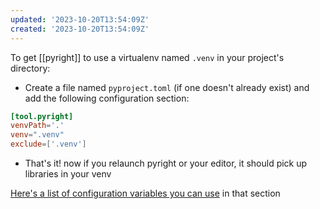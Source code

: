 ```yaml
---
updated: '2023-10-20T13:54:09Z'
created: '2023-10-20T13:54:09Z'
---
```

To get [[pyright]] to use a virtualenv named `.venv` in your project's directory:

- Create a file named `pyproject.toml` (if one doesn't already exist) and add the following configuration section:
```toml
[tool.pyright]
venvPath='.'
venv=".venv"
exclude=['.venv']
```

- That's it! now if you relaunch pyright or your editor, it should pick up libraries in your venv

[Here's a list of configuration variables you can use](https://github.com/microsoft/pyright/blob/bffc50a59d893be79d5045bd215d738547e2e83e/docs/configuration.md) in that section